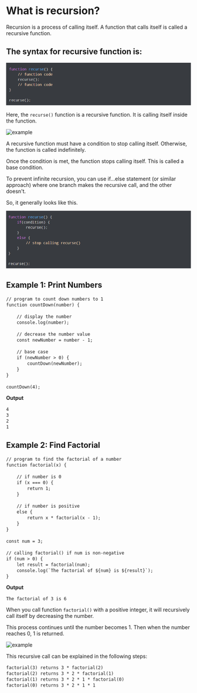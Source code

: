 # What is recursion?

Recursion is a process of calling itself. A function that calls itself is called a recursive function.

## The syntax for recursive function is:

![example](https://raw.githubusercontent.com/Moganesan/DSA/master/Algorithms/recursion/examples/basicrecursivefunc.png)

Here, the `recurse()` function is a recursive function. It is calling itself inside the function.

![example](https://cdn.programiz.com/sites/tutorial2program/files/javascript-recursion.png)

A recursive function must have a condition to stop calling itself. Otherwise, the function is called indefinitely.

Once the condition is met, the function stops calling itself. This is called a base condition.

To prevent infinite recursion, you can use if...else statement (or similar approach) where one branch makes the recursive call, and the other doesn't.

So, it generally looks like this.

![example](https://raw.githubusercontent.com/Moganesan/DSA/master/Algorithms/recursion/examples/recursivefucwithend.png)

## Example 1: Print Numbers

```
// program to count down numbers to 1
function countDown(number) {

    // display the number
    console.log(number);

    // decrease the number value
    const newNumber = number - 1;

    // base case
    if (newNumber > 0) {
        countDown(newNumber);
    }
}

countDown(4);
```

**Output**

```
4
3
2
1
```

## Example 2: Find Factorial

```
// program to find the factorial of a number
function factorial(x) {

    // if number is 0
    if (x === 0) {
        return 1;
    }

    // if number is positive
    else {
        return x * factorial(x - 1);
    }
}

const num = 3;

// calling factorial() if num is non-negative
if (num > 0) {
    let result = factorial(num);
    console.log(`The factorial of ${num} is ${result}`);
}
```

**Output**

```
The factorial of 3 is 6
```

When you call function `factorial()` with a positive integer, it will recursively call itself by decreasing the number.

This process continues until the number becomes 1. Then when the number reaches 0, 1 is returned.

![example](https://cdn.programiz.com/sites/tutorial2program/files/javascript-factorial-working.png)

This recursive call can be explained in the following steps:

```
factorial(3) returns 3 * factorial(2)
factorial(2) returns 3 * 2 * factorial(1)
factorial(1) returns 3 * 2 * 1 * factorial(0)
factorial(0) returns 3 * 2 * 1 * 1
```
